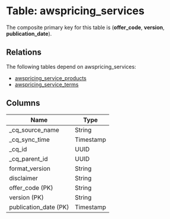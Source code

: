 # Table: awspricing_services

The composite primary key for this table is (**offer_code**, **version**, **publication_date**).

## Relations

The following tables depend on awspricing_services:
  - [awspricing_service_products](awspricing_service_products.md)
  - [awspricing_service_terms](awspricing_service_terms.md)

## Columns

| Name          | Type          |
| ------------- | ------------- |
|_cq_source_name|String|
|_cq_sync_time|Timestamp|
|_cq_id|UUID|
|_cq_parent_id|UUID|
|format_version|String|
|disclaimer|String|
|offer_code (PK)|String|
|version (PK)|String|
|publication_date (PK)|Timestamp|